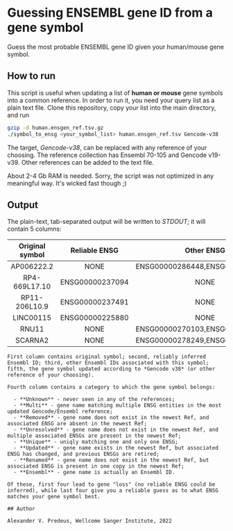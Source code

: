 # Guessing ENSEMBL gene ID from a gene symbol

Guess the most probable ENSEMBL gene ID given your human/mouse gene symbol.

## How to run

This script is useful when updating a list of **human or mouse** gene symbols into a common reference. In order to run it, you need your query list as a plain text file. Clone this repository, copy your list into the main directory, and run

```bash 
gzip -d human.ensgen_ref.tsv.gz
./symbol_to_ensg <your_symbol_list> human.ensgen_ref.tsv Gencode-v38
```

The target, *Gencode-v38*, can be replaced with any reference of your choosing. The reference collection has Ensembl 70-105 and Gencode v19-v39. Other references can be added to the text file.

About 2-4 Gb RAM is needed. Sorry, the script was not optimized in any meaningful way. It's wicked fast though ;)

## Output 

The plain-text, tab-separated output will be written to *STDOUT*; it will contain 5 columns: 

| Original symbol | Reliable ENSG | Other ENSG | Category | New symbol | 
|:-:|:-:|:-:|:-:|:-:|
| AP006222.2 | NONE | ENSG00000286448,ENSG00000228463 | Unresolved | NONE |
| RP4-669L17.10 | ENSG00000237094 | NONE | Unique | RP4-669L17.4 |
| RP11-206L10.9 | ENSG00000237491 | NONE | Unique | LINC01409 |
| LINC00115 | ENSG00000225880 | NONE | Unique | LINC00115 |
| RNU11 | NONE | ENSG00000270103,ENSG00000274978 | Multi | NONE |
| SCARNA2 | NONE | ENSG00000278249,ENSG00000270066 | Multi | NONE |
```
First column contains original symbol; second, reliably inferred Ensembl ID; third, other Ensembl IDs associated with this symbol; fifth, the gene symbol updated according to *Gencode v38* (or other reference of your choosing). 

Fourth column contains a category to which the gene symbol belongs: 

  - **Unknown** - never seen in any of the references;
  - **Multi** - gene name matching multiple ENSG entities in the most updated Gencode/Ensembl reference; 
  - **Removed** - gene name does not exist in the newest Ref, and associated ENSG are absent in the newest Ref; 
  - **Unresolved** - gene name does not exist in the newest Ref, and multiple associated ENSGs are present in the newest Ref; 
  - **Unique** - uniqly matching one and only one ENSG; 
  - **Updated** - gene name exists in the newest Ref, but associated ENSG has changed, and previous ENSGs are retired; 
  - **Renamed** - gene name does not exist in the newest Ref, but associated ENSG is present in one copy in the newest Ref; 
  - **Ensembl** - gene name is actually an Ensembl ID. 

Of these, first four lead to gene "loss" (no reliable ENSG could be inferred), while last four give you a reliable guess as to what ENSG matches your gene symbol best. 

## Author 

Alexander V. Predeus, Wellcome Sanger Institute, 2022 

